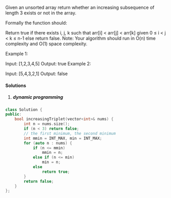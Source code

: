 Given an unsorted array return whether an increasing subsequence of length 3 exists or not in the array.

Formally the function should:

Return true if there exists i, j, k
such that arr[i] < arr[j] < arr[k] given 0 ≤ i < j < k ≤ n-1 else return false.
Note: Your algorithm should run in O(n) time complexity and O(1) space complexity.

Example 1:

Input: [1,2,3,4,5]
Output: true
Example 2:

Input: [5,4,3,2,1]
Output: false

#### Solutions

1. ##### dynamic programming

```cpp
class Solution {
public:
    bool increasingTriplet(vector<int>& nums) {
        int n = nums.size();
        if (n < 3) return false;
        // the first minimum, the second minimum
        int mmin = INT_MAX, min = INT_MAX;
        for (auto n : nums) {
            if (n <= mmin)
                mmin = n;
            else if (n <= min)
                min = n;
            else
                return true;
        }
        return false;
    }
};
```